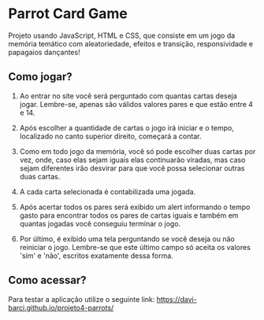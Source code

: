 # Parrot Card Game

Projeto usando JavaScript, HTML e CSS, que consiste em um jogo da memória temático com aleatoriedade, efeitos e transição, responsividade e papagaios dançantes!

## Como jogar?

1. Ao entrar no site você será perguntado com quantas cartas deseja jogar. Lembre-se, apenas são válidos valores pares e que estão entre 4 e 14.

2. Após escolher a quantidade de cartas o jogo irá iniciar e o tempo, localizado no canto superior direito, começará a contar.

3. Como em todo jogo da memória, você só pode escolher duas cartas por vez, onde, caso elas sejam iguais elas continuarão viradas, mas caso sejam diferentes irão desvirar para que você possa selecionar outras duas cartas.

4. A cada carta selecionada é contabilizada uma jogada.

5. Após acertar todos os pares será exibido um alert informando o tempo gasto para encontrar todos os pares de cartas iguais e também em quantas jogadas você conseguiu terminar o jogo.

6. Por último, é exibido uma tela perguntando se você deseja ou não reiniciar o jogo. Lembre-se que este último campo só aceita os valores 'sim' e 'não', escritos exatamente dessa forma.

## Como acessar?

Para testar a aplicação utilize o seguinte link: https://davi-barci.github.io/projeto4-parrots/

